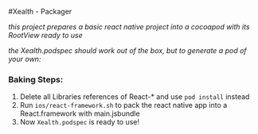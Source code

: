 #Xealth - Packager

*this project prepares a basic react native project into a cocoapod with its RootView ready to use*

*the Xealth.podspec should work out of the box, but to generate a pod of your own:* 

### Baking Steps:

1. Delete all Libraries references of React-* and use `pod install` instead
2. Run `ios/react-framework.sh` to pack the react native app into a React.framework with main.jsbundle
3. Now `Xealth.podspec` is ready to use!
